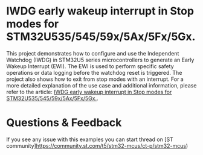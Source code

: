 # IWDG early wakeup interrupt in Stop modes for STM32U535/545/59x/5Ax/5Fx/5Gx.

This project demonstrates how to configure and use the Independent Watchdog (IWDG) in STM32U5 series microcontrollers to generate an Early Wakeup Interrupt (EWI).
 The EWI is used to perform specific safety operations or data logging before the watchdog reset is triggered. The project also shows how to exit from stop modes with an interrupt.
For a more detailed explanation of the use case and additional information, please refer to the article: [IWDG early wakeup interrupt in Stop modes for STM32U535/545/59x/5Ax/5Fx/5Gx.](https://community.st.com/t5/stm32-mcus/iwdg-early-wakeup-interrupt-in-stop-modes-for-stm32u535-545-59x/ta-p/716134).
# Questions & Feedback
If you see any issue with this examples you can start thread on [ST community]https://community.st.com/t5/stm32-mcus/ct-p/stm32-mcus)